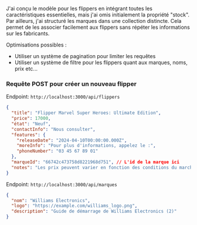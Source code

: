 J'ai conçu le modèle pour les flippers en intégrant toutes les caractéristiques essentielles, mais j'ai omis initialement la propriété "stock".
Par ailleurs, j'ai structuré les marques dans une collection distincte.
Cela permet de les associer facilement aux flippers sans répéter les informations sur les fabricants.

Optimisations possibles :

- Utiliser un système de pagination pour limiter les requêtes
- Utiliser un système de filtre pour les flippers quant aux marques, noms, prix etc...

### Requête POST pour créer un nouveau flipper

Endpoint: `http://localhost:3000/api/flippers`

```json
{
  "title": "Flipper Marvel Super Heroes: Ultimate Edition",
  "price": 17000,
  "état": "Neuf",
  "contactInfo": "Nous consulter",
  "features": {
    "releaseDate": "2024-04-10T00:00:00.000Z",
    "moreInfo": "Pour plus d'informations, appelez le :",
    "phoneNumber": "03 45 67 89 01"
  },
  "marqueId": "66742c473758d8221968d751", // L'id de la marque ici
  "notes": "Les prix peuvent varier en fonction des conditions du marché."
}
```

Endpoint: `http://localhost:3000/api/marques`

```json
{
  "nom": "Williams Electronics",
  "logo": "https://example.com/williams_logo.png",
  "description": "Guide de démarrage de Williams Electronics (2)"
}
```
